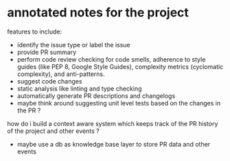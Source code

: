 # annotated notes for the project

features to include:
- identify the issue type or label the issue
- provide PR summary
- perform code review checking for code smells, adherence to style guides (like PEP 8, Google Style Guides), complexity metrics (cyclomatic complexity), and anti-patterns.
- suggest code changes
- static analysis like linting and type checking
- automatically generate PR descriptions and changelogs
- maybe think around suggesting unit level tests based on the changes in the PR ?

how do i build a context aware system which keeps track of the PR history of the project and other events ?
- maybe use a db as knowledge base layer to store PR data and other events
